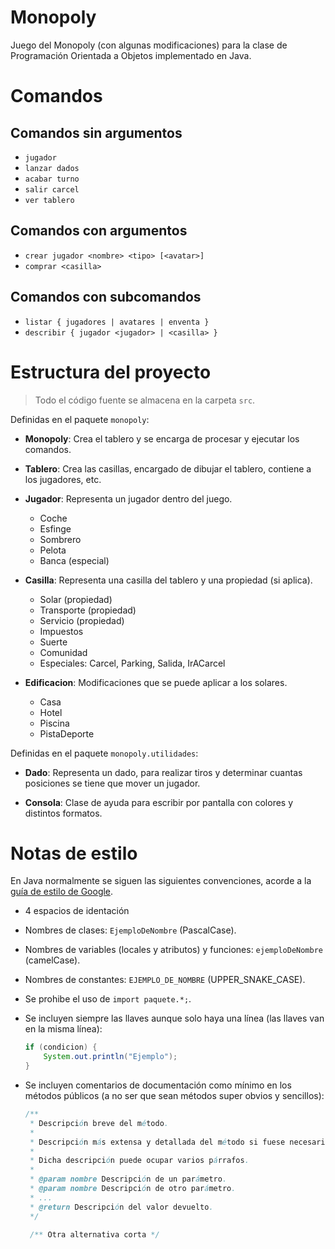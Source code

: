 # Monopoly

Juego del Monopoly (con algunas modificaciones) para la clase de Programación
Orientada a Objetos implementado en Java.

# Comandos

## Comandos sin argumentos

- `jugador`
- `lanzar dados`
- `acabar turno`
- `salir carcel`
- `ver tablero`

## Comandos con argumentos

- `crear jugador <nombre> <tipo> [<avatar>]`
- `comprar <casilla>`

## Comandos con subcomandos

- `listar { jugadores | avatares | enventa }`
- `describir { jugador <jugador> | <casilla> }`

# Estructura del proyecto

> Todo el código fuente se almacena en la carpeta `src`.

Definidas en el paquete `monopoly`:

- **Monopoly**: Crea el tablero y se encarga de procesar y ejecutar los
  comandos.

- **Tablero**: Crea las casillas, encargado de dibujar el tablero, contiene
  a los jugadores, etc.

- **Jugador**: Representa un jugador dentro del juego.
  - Coche
  - Esfinge
  - Sombrero
  - Pelota
  - Banca (especial)

- **Casilla**: Representa una casilla del tablero y una propiedad (si aplica).
  - Solar (propiedad)
  - Transporte (propiedad)
  - Servicio (propiedad)
  - Impuestos
  - Suerte
  - Comunidad
  - Especiales: Carcel, Parking, Salida, IrACarcel

- **Edificacion**: Modificaciones que se puede aplicar a los solares.
  - Casa
  - Hotel
  - Piscina
  - PistaDeporte

Definidas en el paquete `monopoly.utilidades`:

- **Dado**: Representa un dado, para realizar tiros y determinar cuantas
  posiciones se tiene que mover un jugador.

- **Consola**: Clase de ayuda para escribir por pantalla con colores y distintos
  formatos.

# Notas de estilo

En Java normalmente se siguen las siguientes convenciones, acorde a la [guía de
estilo de Google].

- 4 espacios de identación
- Nombres de clases: `EjemploDeNombre` (PascalCase).
- Nombres de variables (locales y atributos) y funciones: `ejemploDeNombre` (camelCase).
- Nombres de constantes: `EJEMPLO_DE_NOMBRE` (UPPER_SNAKE_CASE).
- Se prohibe el uso de `import paquete.*;`.
- Se incluyen siempre las llaves aunque solo haya una línea (las llaves van en
  la misma línea):

  ```java
  if (condicion) {
      System.out.println("Ejemplo");
  }
  ```

- Se incluyen comentarios de documentación como mínimo en los métodos públicos
  (a no ser que sean métodos super obvios y sencillos):

  ```java
  /**
   * Descripción breve del método.
   *
   * Descripción más extensa y detallada del método si fuese necesario.
   *
   * Dicha descripción puede ocupar varios párrafos.
   *
   * @param nombre Descripción de un parámetro.
   * @param nombre Descripción de otro parámetro.
   * ...
   * @return Descripción del valor devuelto.
   */

   /** Otra alternativa corta */
  ```

[guía de estilo de Google]: https://google.github.io/styleguide/javaguide.html

